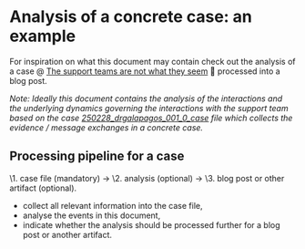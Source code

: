 # Analysis of a concrete case: an example
For inspiration on what this document may contain check out the analysis of a case \@ <a href="https://drgalapagos.github.io/posts/the-support-teams-are-not-what-they-seem/" target="_blank">The support teams are not what they seem</a> 🦉 processed into a blog post.

*Note: Ideally this document contains the analysis of the interactions and the underlying dynamics governing the interactions with the support team based on the case [250228_drgalapagos_001_0_case](./250228_drgalapagos_001_0_case.md) file which collects the evidence / message exchanges in a concrete case.*

## Processing pipeline for a case
\1. case file (mandatory) -> \2. analysis (optional) -> \3. blog post or other artifact (optional).
- collect all relevant information into the case file,
- analyse the events in this document,
- indicate whether the analysis should be processed further for a blog post or another artifact.
